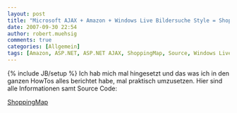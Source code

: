 ```yaml
---
layout: post
title: "Microsoft AJAX + Amazon + Windows Live Bildersuche Style = ShoppingMap"
date: 2007-09-30 22:54
author: robert.muehsig
comments: true
categories: [Allgemein]
tags: [Amazon, ASP.NET, ASP.NET AJAX, ShoppingMap, Source, Windows Live]
---
```

{% include JB/setup %}
Ich hab mich mal hingesetzt und das was ich in den ganzen HowTos alles berichtet habe, mal praktisch umzusetzen. Hier sind alle Informationen samt Source Code:

<a href="{{BASE_PATH}}/projekte/opensource-shoppingmap/" title="ShoppingMap Infos und Source">ShoppingMap</a>
